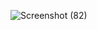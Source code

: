 ![Screenshot (82)](https://user-images.githubusercontent.com/83536175/210129304-6f2cc835-d27c-4bec-a76d-78f5218597e1.png)
